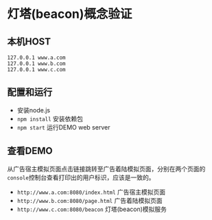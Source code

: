 # 灯塔(beacon)概念验证 #

## 本机HOST ##
	
	127.0.0.1 www.a.com
	127.0.0.1 www.b.com
	127.0.0.1 www.c.com

## 配置和运行 ##

- 安装node.js
- `npm install` 安装依赖包
- `npm start` 运行DEMO web server

## 查看DEMO ##

从广告宿主模拟页面点击链接跳转至广告着陆模拟页面，分别在两个页面的`console`控制台查看打印出的用户标识，应该是一致的。

- `http://www.a.com:8080/index.html` 广告宿主模拟页面
- `http://www.b.com:8080/page.html` 广告着陆模拟页面
- `http://www.c.com:8080/beacon` 灯塔(beacon)模拟服务